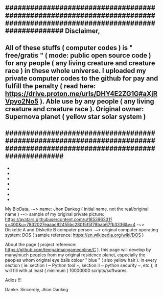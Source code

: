
##########################################################################################################################
Disclaimer,
-
All of these stuffs ( computer codes ) is " free/gratis " ( mode: public open source code ) for any people ( any living creature and creature race ) in these whole universe. I uploaded my private computer codes to the github for pay and fulfill the penalty ( read here: https://drive.proton.me/urls/DHY4E2ZG1G#aXjRVpyo2No5 ). Able use by any people ( any living creature and creature race ).
Original owner: Supernova planet ( yellow star solar system )
-
##########################################################################################################################
-
-
-
-
-
-
-
-
My BioData,
-~> name: Jhon Dankeg ( initial name. not the real/original name )
-~> sample of my original private picture: https://avatars.githubusercontent.com/u/185366331?s=400&u=7832027eaaac82455bc280f5f5f78bab67fb3336&v=4
-~> Diskette A and Diskette B computer person 
-~> original computer operating system: DOS ( sample reference: https://en.wikipedia.org/wiki/DOS )






About the page ( project reference: https://github.com/tempatmaingameonline/C ),
this page will develop by many/much peoples from my original residence planet, especially the peoples whom original eye balls colour " blue " ( also yellow hair ). In every section ( ie: section I ~ Python tool ~, section II ~ python security ~, etc ), it will fill with at least ( minimum ) 10000000 scripts/softwares.

Adios !!!





Danke. Sincerely,
Jhon Dankeg
